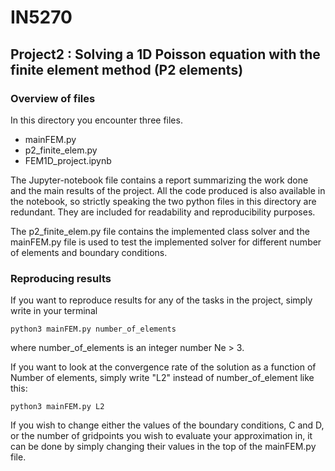# IN5270

## Project2 : Solving a 1D Poisson equation with the finite element method (P2 elements)

### Overview of files

In this directory you encounter three files.

* mainFEM.py
* p2_finite_elem.py
* FEM1D_project.ipynb

The Jupyter-notebook file contains a report summarizing the work done and the main results of the project. All the code produced is also available in the notebook, so strictly speaking the two python files in this directory are redundant. They are included for readability and reproducibility purposes.

The p2_finite_elem.py file contains the implemented class solver and the mainFEM.py file is used to test the implemented solver for different number of elements and boundary conditions.

### Reproducing results

If you want to reproduce results for any of the tasks in the project, simply write in your terminal

```console
python3 mainFEM.py number_of_elements
```

where number_of_elements is an integer number Ne > 3.

If you want to look at the convergence rate of the solution as a function of Number of elements, simply write "L2" instead of number_of_element like this:

```console
python3 mainFEM.py L2
```
If you wish to change either the values of the boundary conditions, C and D, or the number of gridpoints you wish to evaluate your approximation in, it can be done by simply changing their values in the top of the mainFEM.py file.

